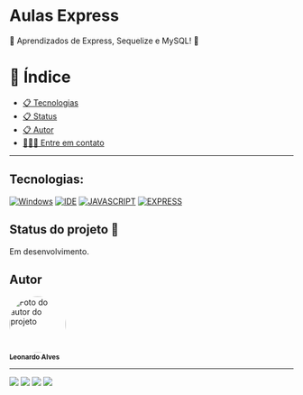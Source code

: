 # Aulas Express 

🚀 Aprendizados de Express, Sequelize e MySQL! 🚀

# 📕 Índice

- [📋    Tecnologias](#Tecnologias)
- [📋    Status](#Status)
- [📋    Autor](#Autor)
- [👨🏽‍🔧    Entre em contato](#Contato)


<hr>

## Tecnologias:
[![Windows](https://img.shields.io/badge/Windows-0078D6?style=for-the-badge&logo=windows&logoColor=white)](https://www.microsoft.com/pt-br/windows/get-windows-10)
[![IDE](https://img.shields.io/badge/Visual_studio_code-0078D4?style=for-the-badge&logo=visual%20studio%20code&logoColor=white)](https://code.visualstudio.com/)
[![JAVASCRIPT](https://img.shields.io/badge/JavaScript-F7DF1E?style=for-the-badge&logo=javascript&logoColor=black)](https://developer.mozilla.org/pt-BR/docs/Web/JavaScript)
[![EXPRESS](https://img.shields.io/badge/Express.js-000000?style=for-the-badge&logo=express&logoColor=white)](https://expressjs.com/pt-br/)

## Status do projeto 🚀
Em desenvolvimento.

## Autor

<a href="https://github.com/leomonadas">
 <img style="border-radius: 50%;" src="https://avatars.githubusercontent.com/u/77860170?v=4" width="100px;" alt="Foto do autor do projeto"/>
 <br />
 <sub><b>Leonardo Alves</b></sub></a> <a href="https://github.com/leomonadas" title="GitHub">
</a>

<hr>
 
<div>
 <a href="https://www.linkedin.com/in/leonardo-alves-a9625bb8/" target="_blank"><img src="https://img.shields.io/badge/-LinkedIn-%230077B5?style=for-the-badge&logo=linkedin&logoColor=white" target="_blank"></a> 
  <a href = "https://www.behance.net/leomonadas"><img src="https://img.shields.io/badge/Behance-0054F7?style=for-the-badge&logo=behance&logoColor=white" target="_blank"></a>
  <a href="https://instagram.com/leomonadas" target="_blank"><img src="https://img.shields.io/badge/-Instagram-%23E4405F?style=for-the-badge&logo=instagram&logoColor=white" target="_blank"></a>  
  <a href = "mailto:leonardokennedyalvesdelima@gmail.com"><img src="https://img.shields.io/badge/-Gmail-%23333?style=for-the-badge&logo=gmail&logoColor=white" target="_blank"></a>
</div>
